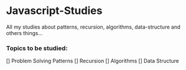 # Javascript-Studies
 All my studies about patterns, recursion, algorithms, data-structure and others things...

 ### Topics to be studied:
 [] Problem Solving Patterns
 [] Recursion
 [] Algorithms
 [] Data Structure

